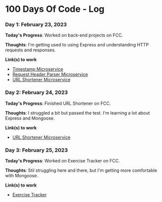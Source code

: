 # 100 Days Of Code - Log

### Day 1: February 23, 2023

**Today's Progress**: Worked on back-end projects on FCC.

**Thoughts**: I'm getting used to using Express and understanding HTTP requests and responses.

**Link(s) to work**

- [Timestamp Microservice](https://replit.com/@shellonix/boilerplate-project-timestamp)
- [Request Header Parser Microservice](https://replit.com/@shellonix/boilerplate-project-headerparser)
- [URL Shortener Microservice](https://replit.com/@shellonix/boilerplate-project-urlshortener)

### Day 2: February 24, 2023

**Today's Progress**: Finished URL Shortener on FCC.

**Thoughts**: I struggled a bit but passed the test. I'm learning a lot about Express and Mongoose.

**Link(s) to work**

- [URL Shortener Microservice](https://replit.com/@shellonix/boilerplate-project-urlshortener)

### Day 3: February 25, 2023

**Today's Progress**: Worked on Exercise Tracker on FCC.

**Thoughts**: Stil struggling here and there, but I'm getting more comfortable with Mongoose.

**Link(s) to work**

- [Exercise Tracker](https://replit.com/@shellonix/boilerplate-project-exercisetracker)